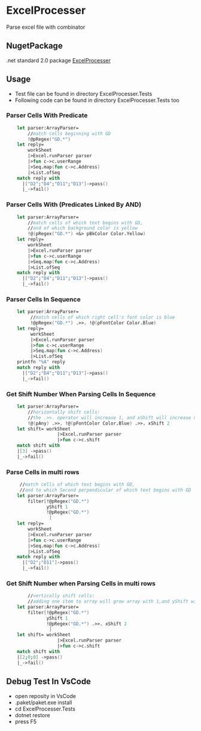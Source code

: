 # ExcelProcesser
Parse excel file with combinator
## NugetPackage
  .net standard 2.0 package
  [ExcelProcesser](https://www.nuget.org/packages/ExcelProcesser/)
## Usage
 * Test file can be found in directory ExcelProcesser.Tests
 * Following code can be found in directory ExcelProcesser.Tests too
### Parser Cells With Predicate
```fsharp
    let parser:ArrayParser=
        //match cells beginning with GD
        !@pRegex("GD.*")
    let reply=
        workSheet
        |>Excel.runParser parser
        |>fun c->c.userRange
        |>Seq.map(fun c->c.Address)
        |>List.ofSeq
    match reply with
      |["D2";"D4";"D11";"D13"]->pass()
      |_->fail()
```
### Parser Cells With (Predicates Linked By AND)
```fsharp
    let parser:ArrayParser=
        //match cells of which text begins with GD,
        //and of which background color is yellow
        !@(pRegex("GD.*") <&> pBkColor Color.Yellow)
    let reply=
        workSheet
        |>Excel.runParser parser
        |>fun c->c.userRange
        |>Seq.map(fun c->c.Address)
        |>List.ofSeq
    match reply with
      |["D2";"D4";"D11";"D13"]->pass()
      |_->fail()        
```
### Parser Cells In Sequence
```fsharp
    let parser:ArrayParser=
         //match cells of which right cell's font color is blue 
         !@pRegex("GD.*") .>>. !@(pFontColor Color.Blue)
    let reply=
         workSheet
         |>Excel.runParser parser
         |>fun c->c.userRange
         |>Seq.map(fun c->c.Address)
         |>List.ofSeq
    printfn "%A" reply    
    match reply with
      |["D2";"D4";"D11";"D13"]->pass()
      |_->fail()             
```
### Get Shift Number When Parsing Cells In Sequence
```fsharp
    let parser:ArrayParser=
        //horizontally shift cells:
        //the .>>. operator will increase 1, and xShift will increase n
        !@(pAny) .>>. !@(pFontColor Color.Blue) .>>. xShift 2
    let shift= workSheet
                   |>Excel.runParser parser
                   |>fun c->c.shift
    match shift with
    |[3] ->pass()
    |_->fail()              
```

### Parse Cells in multi rows
```fsharp
     //match cells of which text begins with GD,
     //and to which Second perpendicular of which text begins with GD
    let parser:ArrayParser=
        filter[!@pRegex("GD.*")
               yShift 1
               !@pRegex("GD.*")
                ]
    let reply=
        workSheet
        |>Excel.runParser parser
        |>fun c->c.userRange
        |>Seq.map(fun c->c.Address)
        |>List.ofSeq
    match reply with
      |["D2";"D11"]->pass()
      |_->fail()                  
```
### Get Shift Number when Parsing Cells in multi rows
```fsharp
        //vertically shift cells:
        //adding one item to array will grow array with 1,and yShift will grow array with n
    let parser:ArrayParser=
        filter[!@pRegex("GD.*")
               yShift 1
               !@pRegex("GD.*") .>>. xShift 2
                ]
    let shift= workSheet
                   |>Excel.runParser parser
                   |>fun c->c.shift
    match shift with
    |[2;0;0] ->pass()
    |_->fail()                  
```
## Debug Test In VsCode
  * open reposity in VsCode
  * .paket/paket.exe install
  * cd ExcelProcesser.Tests
  * dotnet restore
  * press F5
